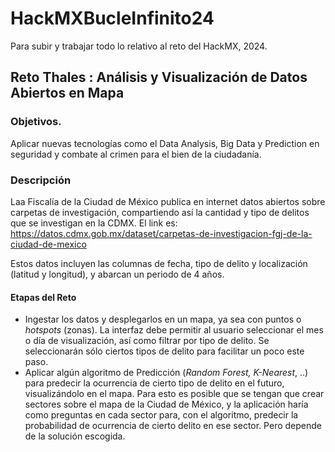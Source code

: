 # HackMXBucleInfinito24
Para subir y trabajar todo lo relativo al reto del HackMX, 2024.

## Reto Thales : Análisis y Visualización de Datos Abiertos en Mapa

### Objetivos.
Aplicar  nuevas tecnologías como el Data Analysis, Big Data y Prediction en seguridad y combate al crimen para el bien de la ciudadanía.

### Descripción
Laa Fiscalía de la Ciudad de México publica en internet datos abiertos sobre carpetas de investigación, compartiendo así la cantidad y tipo de delitos que se investigan en la CDMX. El link es: https://datos.cdmx.gob.mx/dataset/carpetas-de-investigacion-fgj-de-la-ciudad-de-mexico

Estos datos incluyen las columnas de fecha, tipo de delito y localización (latitud y longitud), y abarcan un periodo de 4 años.

#### Etapas del Reto
- Ingestar los datos y desplegarlos en un mapa, ya sea con puntos o *hotspots* (zonas). La interfaz debe permitir al usuario seleccionar el mes o día de visualización, así como filtrar por tipo de delito. Se seleccionarán sólo ciertos tipos de delito para facilitar un poco este paso.
- Aplicar algún algoritmo de Predicción (*Random Forest, K-Nearest*, ..) para predecir la ocurrencia de cierto tipo de delito en el futuro, visualizándolo en el mapa.
Para esto es posible que se tengan que crear sectores sobre el mapa de la Ciudad de México, y la aplicación haría como preguntas en cada sector para, con el algoritmo, predecir la probabilidad de ocurrencia de cierto delito en ese sector. Pero depende de la solución escogida.

